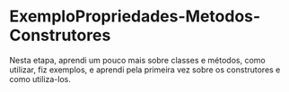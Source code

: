 # ExemploPropriedades-Metodos-Construtores
Nesta etapa, aprendi um pouco mais sobre classes e métodos, como utilizar, fiz exemplos, e aprendi pela primeira vez sobre os construtores e como utiliza-los.
